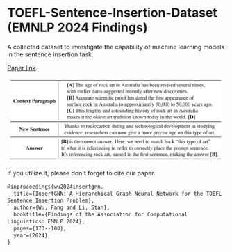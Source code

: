 # TOEFL-Sentence-Insertion-Dataset (EMNLP 2024 Findings)

A collected dataset to investigate the capability of machine learning models in the sentence insertion task. 

 [Paper link](https://aclanthology.org/2024.findings-emnlp.9/). 

<p align="center">
  <img src="sample.png" alt="Sample Image" width="750"/>
</p>

If you utilize it, please don't forget to cite our paper. 
```
@inproceedings{wu2024insertgnn,
  title={InsertGNN: A Hierarchical Graph Neural Network for the TOEFL Sentence Insertion Problem},
  author={Wu, Fang and Li, Stan},
  booktitle={Findings of the Association for Computational Linguistics: EMNLP 2024},
  pages={173--180},
  year={2024}
}
```
